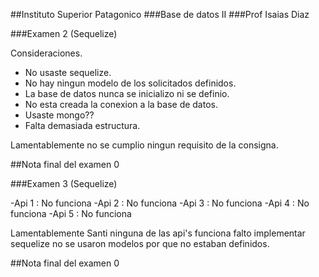 ##Instituto Superior Patagonico
###Base de datos II
###Prof Isaias Diaz

###Examen 2 (Sequelize)

Consideraciones.

- No usaste sequelize.
- No hay ningun modelo de los solicitados definidos.
- La base de datos nunca se inicializo ni se definio.
- No esta creada la conexion a la base de datos.
- Usaste mongo??
- Falta demasiada estructura.

Lamentablemente no se cumplio ningun requisito de la consigna.

##Nota final del examen 0

###Examen 3 (Sequelize)

-Api 1 : No funciona
-Api 2 : No funciona
-Api 3 : No funciona
-Api 4 : No funciona
-Api 5 : No funciona

Lamentablemente Santi ninguna de las api's funciona falto implementar
sequelize no se usaron modelos por que no estaban definidos.

##Nota final del examen 0